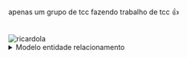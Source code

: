 apenas um grupo de tcc fazendo trabalho de tcc 👍

<br />

<img src="https://user-images.githubusercontent.com/54378909/135945519-9c974b9c-c60f-4698-a338-292a28afbf21.jpeg" alt="ricardola" />

<details>
  <summary>Modelo entidade relacionamento</summary>
  
  <img src="https://raw.githubusercontent.com/BaseTech-Inc/.github/master/docs/MER_TCC.svg" alt="MER" />
</details>


